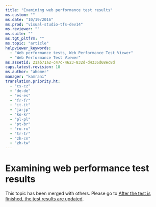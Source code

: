 ```yaml
---
title: "Examining web performance test results"
ms.custom: ""
ms.date: "10/19/2016"
ms.prod: "visual-studio-tfs-dev14"
ms.reviewer: ""
ms.suite: ""
ms.tgt_pltfrm: ""
ms.topic: "article"
helpviewer_keywords: 
  - "Web performance tests, Web Performance Test Viewer"
  - "Web Performance Test Viewer"
ms.assetid: 21ab71a2-c47c-4623-832d-d4336d68ec8d
caps.latest.revision: 18
ms.author: "ahomer"
manager: "kamrani"
translation.priority.ht: 
  - "cs-cz"
  - "de-de"
  - "es-es"
  - "fr-fr"
  - "it-it"
  - "ja-jp"
  - "ko-kr"
  - "pl-pl"
  - "pt-br"
  - "ru-ru"
  - "tr-tr"
  - "zh-cn"
  - "zh-tw"
---
```

# Examining web performance test results
This topic has been merged with others. Please go to [After the test is finished, the test results are updated](http://msdn.microsoft.com/en-us/bd0a82fd-cec0-4861-bc09-e1b0b2d258ef).